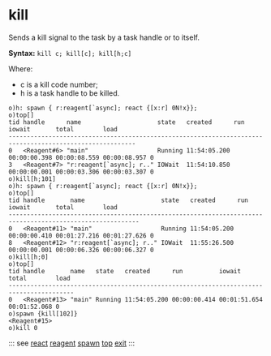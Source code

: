 # kill

Sends a kill signal to the task by a task handle or to itself.

**Syntax:** ``` kill c; kill[c]; kill[h;c] ```

Where:

- c is a kill code number;
- h is a task handle to be killed.

```o
o)h: spawn { r:reagent[`async]; react {[x:r] 0N!x}};
o)top[]
tid handle      name                     state   created      run          iowait       total        load
---------------------------------------------------------------------------------------------------------
0   <Reagent#6> "main"                   Running 11:54:05.200 00:00:00.398 00:00:08.559 00:00:08.957 0
3   <Reagent#7> "r:reagent[`async]; r.." IOWait  11:54:10.850 00:00:00.001 00:00:03.306 00:00:03.307 0
o)kill[h;101]
o)h: spawn { r:reagent[`async]; react {[x:r] 0N!x}};
o)top[]
tid handle       name                     state   created      run          iowait       total        load
----------------------------------------------------------------------------------------------------------
0   <Reagent#11> "main"                   Running 11:54:05.200 00:00:00.410 00:01:27.216 00:01:27.626 0
8   <Reagent#12> "r:reagent[`async]; r.." IOWait  11:55:26.500 00:00:00.001 00:00:06.326 00:00:06.327 0
o)kill[h;0]
o)top[]
tid handle       name   state   created      run          iowait       total        load
----------------------------------------------------------------------------------------
0   <Reagent#13> "main" Running 11:54:05.200 00:00:00.414 00:01:51.654 00:01:52.068 0
o)spawn {kill[102]}
<Reagent#15>
o)kill 0
```

::: see
[react](/verbs/concurrency/react.md)
[reagent](/verbs/concurrency/reagent.md)
[spawn](/verbs/concurrency/spawn.md)
[top](/verbs/concurrency/top.md)
[exit](/verbs/concurrency/exit.md)
:::
